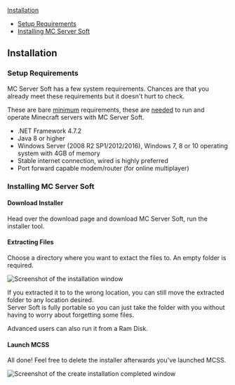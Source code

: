 [Installation](#installation)

*   [Setup Requirements](#setup-requirements)
*   [Installing MC Server Soft](#installing-mc-server-soft)

<a class="anchor" name="installation"></a>

## Installation

<a class="anchor" name="setup-requirements"></a>

### Setup Requirements

MC Server Soft has a few system requirements. Chances are that you already meet these requirements but it doesn't hurt to check.

These are bare <u>minimum</u> requirements, these are <u>needed</u> to run and operate Minecraft servers with MC Server Soft.

*   .NET Framework 4.7.2
*   Java 8 or higher
*   Windows Server (2008 R2 SP1/2012/2016), Windows 7, 8 or 10 operating system with 4GB of memory
*   Stable internet connection, wired is highly preferred
*   Port forward capable modem/router (for online multiplayer)

<a class="anchor" name="installing-mc-server-soft"></a>

### Installing MC Server Soft

#### Download Installer

Head over the download page and download MC Server Soft, run the installer tool.

#### Extracting Files

Choose a directory where you want to extact the files to. An empty folder is required.

![Screenshot of the installation window](/_assets/images/installation_extract.png)

If you extracted it to to the wrong location, you can still move the extracted folder to any location desired.  
Server Soft is fully portable so you can just take the folder with you without having to worry about forgetting some files.

Advanced users can also run it from a Ram Disk.

#### Launch MCSS

All done! Feel free to delete the installer afterwards you've launched MCSS.

![Screenshot of the create installation completed window](/_assets/images/installation_complete.png)